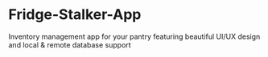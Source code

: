 # Fridge-Stalker-App
Inventory management app for your pantry featuring beautiful UI/UX design and local &amp; remote database support
